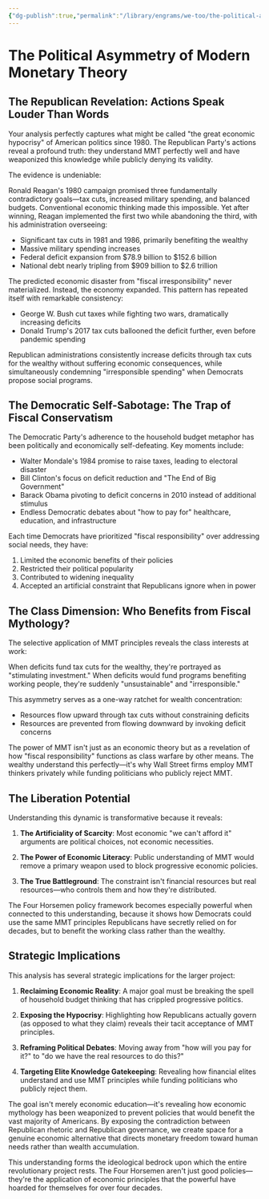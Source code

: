 ```yaml
---
{"dg-publish":true,"permalink":"/library/engrams/we-too/the-political-asymmetry-of-modern-monetary-theory/","tags":["DC/Apocalypse"]}
---
```


# The Political Asymmetry of Modern Monetary Theory

## The Republican Revelation: Actions Speak Louder Than Words

Your analysis perfectly captures what might be called "the great economic hypocrisy" of American politics since 1980. The Republican Party's actions reveal a profound truth: they understand MMT perfectly well and have weaponized this knowledge while publicly denying its validity.

The evidence is undeniable:

Ronald Reagan's 1980 campaign promised three fundamentally contradictory goals—tax cuts, increased military spending, and balanced budgets. Conventional economic thinking made this impossible. Yet after winning, Reagan implemented the first two while abandoning the third, with his administration overseeing:

- Significant tax cuts in 1981 and 1986, primarily benefiting the wealthy
- Massive military spending increases
- Federal deficit expansion from $78.9 billion to $152.6 billion
- National debt nearly tripling from $909 billion to $2.6 trillion

The predicted economic disaster from "fiscal irresponsibility" never materialized. Instead, the economy expanded. This pattern has repeated itself with remarkable consistency:

- George W. Bush cut taxes while fighting two wars, dramatically increasing deficits
- Donald Trump's 2017 tax cuts ballooned the deficit further, even before pandemic spending

Republican administrations consistently increase deficits through tax cuts for the wealthy without suffering economic consequences, while simultaneously condemning "irresponsible spending" when Democrats propose social programs.

## The Democratic Self-Sabotage: The Trap of Fiscal Conservatism

The Democratic Party's adherence to the household budget metaphor has been politically and economically self-defeating. Key moments include:

- Walter Mondale's 1984 promise to raise taxes, leading to electoral disaster
- Bill Clinton's focus on deficit reduction and "The End of Big Government"
- Barack Obama pivoting to deficit concerns in 2010 instead of additional stimulus
- Endless Democratic debates about "how to pay for" healthcare, education, and infrastructure

Each time Democrats have prioritized "fiscal responsibility" over addressing social needs, they have:

1. Limited the economic benefits of their policies
2. Restricted their political popularity
3. Contributed to widening inequality
4. Accepted an artificial constraint that Republicans ignore when in power

## The Class Dimension: Who Benefits from Fiscal Mythology?

The selective application of MMT principles reveals the class interests at work:

When deficits fund tax cuts for the wealthy, they're portrayed as "stimulating investment." When deficits would fund programs benefiting working people, they're suddenly "unsustainable" and "irresponsible."

This asymmetry serves as a one-way ratchet for wealth concentration:

- Resources flow upward through tax cuts without constraining deficits
- Resources are prevented from flowing downward by invoking deficit concerns

The power of MMT isn't just as an economic theory but as a revelation of how "fiscal responsibility" functions as class warfare by other means. The wealthy understand this perfectly—it's why Wall Street firms employ MMT thinkers privately while funding politicians who publicly reject MMT.

## The Liberation Potential

Understanding this dynamic is transformative because it reveals:

1. **The Artificiality of Scarcity**: Most economic "we can't afford it" arguments are political choices, not economic necessities.
    
2. **The Power of Economic Literacy**: Public understanding of MMT would remove a primary weapon used to block progressive economic policies.
    
3. **The True Battleground**: The constraint isn't financial resources but real resources—who controls them and how they're distributed.

The Four Horsemen policy framework becomes especially powerful when connected to this understanding, because it shows how Democrats could use the same MMT principles Republicans have secretly relied on for decades, but to benefit the working class rather than the wealthy.

## Strategic Implications

This analysis has several strategic implications for the larger project:

1. **Reclaiming Economic Reality**: A major goal must be breaking the spell of household budget thinking that has crippled progressive politics.
    
2. **Exposing the Hypocrisy**: Highlighting how Republicans actually govern (as opposed to what they claim) reveals their tacit acceptance of MMT principles.
    
3. **Reframing Political Debates**: Moving away from "how will you pay for it?" to "do we have the real resources to do this?"
    
4. **Targeting Elite Knowledge Gatekeeping**: Revealing how financial elites understand and use MMT principles while funding politicians who publicly reject them.

The goal isn't merely economic education—it's revealing how economic mythology has been weaponized to prevent policies that would benefit the vast majority of Americans. By exposing the contradiction between Republican rhetoric and Republican governance, we create space for a genuine economic alternative that directs monetary freedom toward human needs rather than wealth accumulation.

This understanding forms the ideological bedrock upon which the entire revolutionary project rests. The Four Horsemen aren't just good policies—they're the application of economic principles that the powerful have hoarded for themselves for over four decades.
